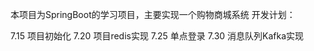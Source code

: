 本项目为SpringBoot的学习项目，主要实现一个购物商城系统
开发计划：

7.15    项目初始化
7.20    项目redis实现
7.25    单点登录
7.30    消息队列Kafka实现
